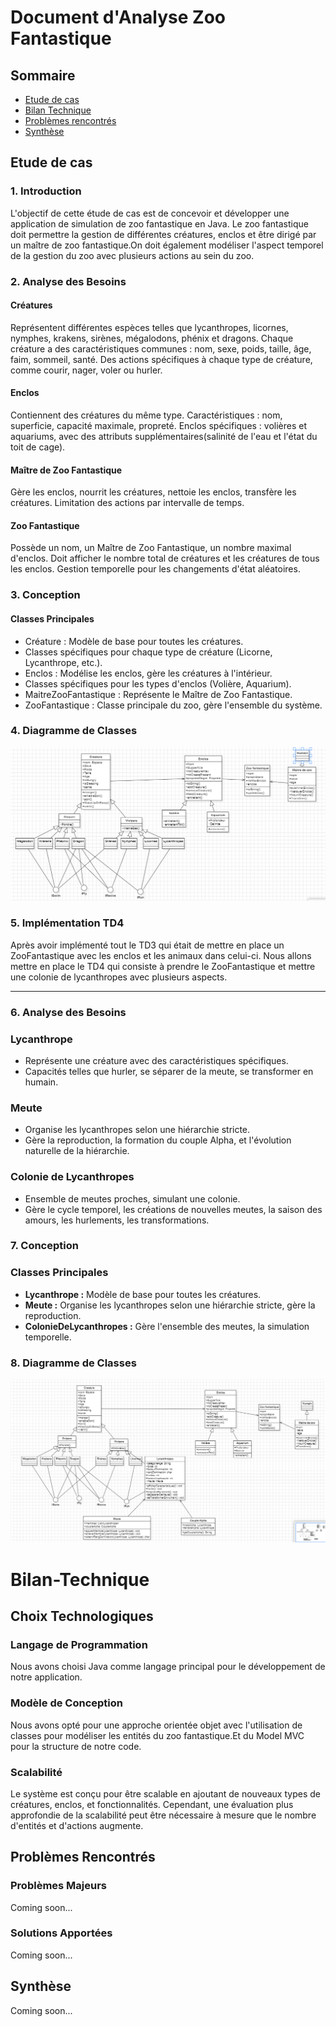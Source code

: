 
# Document d'Analyse Zoo Fantastique

## Sommaire

- [Etude de cas](#etude-de-cas)
- [Bilan Technique](#bilan-technique)
- [Problèmes rencontrés](#problemes-rencontres)
- [Synthèse](#synthese)


## Etude de cas

### 1. Introduction

L'objectif de cette étude de cas est de concevoir et développer une application de simulation de zoo fantastique en Java. Le zoo fantastique doit permettre la gestion de différentes créatures, enclos et être dirigé par un maître de zoo fantastique.On doit également modéliser l'aspect temporel de la gestion du zoo avec plusieurs actions au sein du zoo.

### 2. Analyse des Besoins

#### Créatures
Représentent différentes espèces telles que lycanthropes, licornes, nymphes, krakens, sirènes, mégalodons, phénix et dragons.
Chaque créature a des caractéristiques communes : nom, sexe, poids, taille, âge, faim, sommeil, santé.
Des actions spécifiques à chaque type de créature, comme courir, nager, voler ou hurler.

#### Enclos
Contiennent des créatures du même type.
Caractéristiques : nom, superficie, capacité maximale, propreté.
Enclos spécifiques : volières et aquariums, avec des attributs supplémentaires(salinité de l'eau et l'état du toit de cage).

#### Maître de Zoo Fantastique
Gère les enclos, nourrit les créatures, nettoie les enclos, transfère les créatures.
Limitation des actions par intervalle de temps.

#### Zoo Fantastique
Possède un nom, un Maître de Zoo Fantastique, un nombre maximal d'enclos.
Doit afficher le nombre total de créatures et les créatures de tous les enclos.
Gestion temporelle pour les changements d'état aléatoires.

### 3. Conception

#### Classes Principales
- Créature : Modèle de base pour toutes les créatures.
- Classes spécifiques pour chaque type de créature (Licorne, Lycanthrope, etc.).
- Enclos : Modélise les enclos, gère les créatures à l'intérieur.
- Classes spécifiques pour les types d'enclos (Volière, Aquarium).
- MaitreZooFantastique : Représente le Maître de Zoo Fantastique.
- ZooFantastique : Classe principale du zoo, gère l'ensemble du système.

### 4. Diagramme de Classes
 ![image de notre UML](Zoofantastique.png)

### 5. Implémentation TD4

Après avoir implémenté tout le TD3 qui était de mettre en place un ZooFantastique avec les enclos et les animaux dans celui-ci. Nous allons mettre en place le TD4 qui consiste à prendre le ZooFantastique et mettre une colonie de lycanthropes avec plusieurs aspects.

---

### 6. Analyse des Besoins

### Lycanthrope

- Représente une créature avec des caractéristiques spécifiques.
- Capacités telles que hurler, se séparer de la meute, se transformer en humain.

### Meute

- Organise les lycanthropes selon une hiérarchie stricte.
- Gère la reproduction, la formation du couple Alpha, et l'évolution naturelle de la hiérarchie.

### Colonie de Lycanthropes

- Ensemble de meutes proches, simulant une colonie.
- Gère le cycle temporel, les créations de nouvelles meutes, la saison des amours, les hurlements, les transformations.

### 7. Conception

### Classes Principales

- **Lycanthrope :** Modèle de base pour toutes les créatures.
- **Meute :** Organise les lycanthropes selon une hiérarchie stricte, gère la reproduction.
- **ColonieDeLycanthropes :** Gère l'ensemble des meutes, la simulation temporelle.

### 8. Diagramme de Classes
![image de notre UML sur les colonies](Zoo2.png)

# Bilan-Technique 

## Choix Technologiques

### Langage de Programmation

Nous avons choisi Java comme langage principal pour le développement de notre application.

### Modèle de Conception

Nous avons opté pour une approche orientée objet avec l'utilisation de classes pour modéliser les entités du zoo fantastique.Et du Model MVC pour la structure de notre code.

### Scalabilité

Le système est conçu pour être scalable en ajoutant de nouveaux types de créatures, enclos, et fonctionnalités. Cependant, une évaluation plus approfondie de la scalabilité peut être nécessaire à mesure que le nombre d'entités et d'actions augmente.

## Problèmes Rencontrés

### Problèmes Majeurs

Coming soon...

### Solutions Apportées

Coming soon...

## Synthèse
Coming soon...
